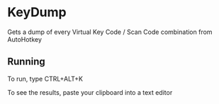 # KeyDump

Gets a dump of every Virtual Key Code / Scan Code combination from AutoHotkey

## Running

To run, type CTRL+ALT+K

To see the results, paste your clipboard into a text editor
